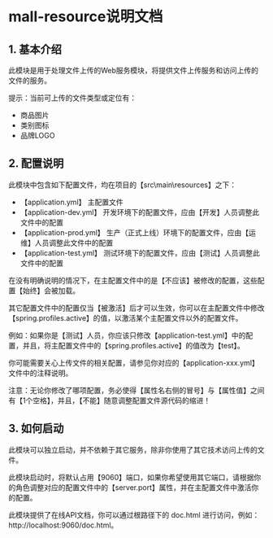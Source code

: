 # mall-resource说明文档

## 1. 基本介绍

此模块是用于处理文件上传的Web服务模块，将提供文件上传服务和访问上传的文件的服务。

提示：当前可上传的文件类型或定位有：

- 商品图片
- 类别图标
- 品牌LOGO

## 2. 配置说明

此模块中包含如下配置文件，均在项目的【src\main\resources】之下：

- 【application.yml】 主配置文件
- 【application-dev.yml】 开发环境下的配置文件，应由【开发】人员调整此文件中的配置
- 【application-prod.yml】 生产（正式上线）环境下的配置文件，应由【运维】人员调整此文件中的配置
- 【application-test.yml】 测试环境下的配置文件，应由【测试】人员调整此文件中的配置

在没有明确说明的情况下，在主配置文件中的是【不应该】被修改的配置，这些配置【始终】会被加载。

其它配置文件中的配置仅当【被激活】后才可以生效，你可以在主配置文件中修改【spring.profiles.active】的值，以激活某个主配置文件以外的配置文件。

例如：如果你是【测试】人员，你应该只修改【application-test.yml】中的配置，并且，将主配置文件中的【spring.profiles.active】的值改为【test】。

你可能需要关心上传文件的相关配置，请参见你对应的【application-xxx.yml】文件中的注释说明。

注意：无论你修改了哪项配置，务必使得【属性名右侧的冒号】与【属性值】之间有【1个空格】，并且，【不能】随意调整配置文件源代码的缩进！

## 3. 如何启动

此模块可以独立启动，并不依赖于其它服务，除非你使用了其它技术访问上传的文件。

此模块启动时，将默认占用【9060】端口，如果你希望使用其它端口，请根据你的角色调整对应的配置文件中的【server.port】属性，并在主配置文件中激活你的配置。

此模块提供了在线API文档，你可以通过根路径下的 doc.html 进行访问，例如：http://localhost:9060/doc.html。